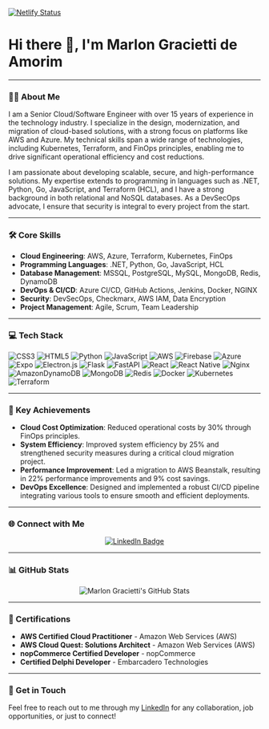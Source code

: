 [![Netlify Status](https://api.netlify.com/api/v1/badges/aae73aa8-ab98-4498-a464-b9fa6e3818b0/deploy-status)](https://app.netlify.com/sites/marlon-gracietti/deploys)
# Hi there 👋, I'm Marlon Gracietti de Amorim

---

### 🧑‍💻 About Me

I am a Senior Cloud/Software Engineer with over 15 years of experience in the technology industry. I specialize in the design, modernization, and migration of cloud-based solutions, with a strong focus on platforms like AWS and Azure. My technical skills span a wide range of technologies, including Kubernetes, Terraform, and FinOps principles, enabling me to drive significant operational efficiency and cost reductions.

I am passionate about developing scalable, secure, and high-performance solutions. My expertise extends to programming in languages such as .NET, Python, Go, JavaScript, and Terraform (HCL), and I have a strong background in both relational and NoSQL databases. As a DevSecOps advocate, I ensure that security is integral to every project from the start.

---

### 🛠️ Core Skills

- **Cloud Engineering**: AWS, Azure, Terraform, Kubernetes, FinOps
- **Programming Languages**: .NET, Python, Go, JavaScript, HCL
- **Database Management**: MSSQL, PostgreSQL, MySQL, MongoDB, Redis, DynamoDB
- **DevOps & CI/CD**: Azure CI/CD, GitHub Actions, Jenkins, Docker, NGINX
- **Security**: DevSecOps, Checkmarx, AWS IAM, Data Encryption
- **Project Management**: Agile, Scrum, Team Leadership

---

### 💻 Tech Stack
![CSS3](https://img.shields.io/badge/css3-%231572B6.svg?style=for-the-badge&logo=css3&logoColor=white) ![HTML5](https://img.shields.io/badge/html5-%23E34F26.svg?style=for-the-badge&logo=html5&logoColor=white) ![Python](https://img.shields.io/badge/python-3670A0?style=for-the-badge&logo=python&logoColor=ffdd54) ![JavaScript](https://img.shields.io/badge/javascript-%23323330.svg?style=for-the-badge&logo=javascript&logoColor=%23F7DF1E) ![AWS](https://img.shields.io/badge/AWS-%23FF9900.svg?style=for-the-badge&logo=amazon-aws&logoColor=white) ![Firebase](https://img.shields.io/badge/firebase-%23039BE5.svg?style=for-the-badge&logo=firebase) ![Azure](https://img.shields.io/badge/azure-%230072C6.svg?style=for-the-badge&logo=azure-devops&logoColor=white) ![Expo](https://img.shields.io/badge/expo-1C1E24?style=for-the-badge&logo=expo&logoColor=#D04A37) ![Electron.js](https://img.shields.io/badge/Electron-191970?style=for-the-badge&logo=Electron&logoColor=white) ![Flask](https://img.shields.io/badge/flask-%23000.svg?style=for-the-badge&logo=flask&logoColor=white) ![FastAPI](https://img.shields.io/badge/FastAPI-005571?style=for-the-badge&logo=fastapi) ![React](https://img.shields.io/badge/react-%2320232a.svg?style=for-the-badge&logo=react&logoColor=%2361DAFB) ![React Native](https://img.shields.io/badge/react_native-%2320232a.svg?style=for-the-badge&logo=react&logoColor=%2361DAFB) ![Nginx](https://img.shields.io/badge/nginx-%23009639.svg?style=for-the-badge&logo=nginx&logoColor=white) ![AmazonDynamoDB](https://img.shields.io/badge/Amazon%20DynamoDB-4053D6?style=for-the-badge&logo=Amazon%20DynamoDB&logoColor=white) ![MongoDB](https://img.shields.io/badge/MongoDB-%234ea94b.svg?style=for-the-badge&logo=mongodb&logoColor=white) ![Redis](https://img.shields.io/badge/redis-%23DD0031.svg?style=for-the-badge&logo=redis&logoColor=white) ![Docker](https://img.shields.io/badge/docker-%230db7ed.svg?style=for-the-badge&logo=docker&logoColor=white) ![Kubernetes](https://img.shields.io/badge/kubernetes-%23326ce5.svg?style=for-the-badge&logo=kubernetes&logoColor=white) ![Terraform](https://img.shields.io/badge/terraform-%235835CC.svg?style=for-the-badge&logo=terraform&logoColor=white)

---

### 🌟 Key Achievements

- **Cloud Cost Optimization**: Reduced operational costs by 30% through FinOps principles.
- **System Efficiency**: Improved system efficiency by 25% and strengthened security measures during a critical cloud migration project.
- **Performance Improvement**: Led a migration to AWS Beanstalk, resulting in 22% performance improvements and 9% cost savings.
- **DevOps Excellence**: Designed and implemented a robust CI/CD pipeline integrating various tools to ensure smooth and efficient deployments.

---

### 🌐 Connect with Me

<div align="center">

[![LinkedIn Badge](https://img.shields.io/badge/-Marlon%20Gracietti%20Amorim-292929?style=flat-square&logo=Linkedin&logoColor=white&link=https://www.linkedin.com/in/mgamorim/)](https://www.linkedin.com/in/mgamorim)

</div>

---

### 📊 GitHub Stats

<div align="center">

![Marlon Gracietti's GitHub Stats](https://github-readme-stats.vercel.app/api?username=marlon-gracietti&show_icons=true&theme=dark)

<!-- Uncomment this line if you'd like to show top languages -->
<!-- 
[![Top Langs](https://github-readme-stats.vercel.app/api/top-langs/?username=marlon-gracietti&theme=dark)](https://github.com/DevPraxis/gaizer-core)
-->

</div>

---

### 🏅 Certifications

- **AWS Certified Cloud Practitioner** - Amazon Web Services (AWS)
- **AWS Cloud Quest: Solutions Architect** - Amazon Web Services (AWS)
- **nopCommerce Certified Developer** - nopCommerce
- **Certified Delphi Developer** - Embarcadero Technologies

---

### 📧 Get in Touch

Feel free to reach out to me through my [LinkedIn](https://www.linkedin.com/in/mgamorim) for any collaboration, job opportunities, or just to connect!
